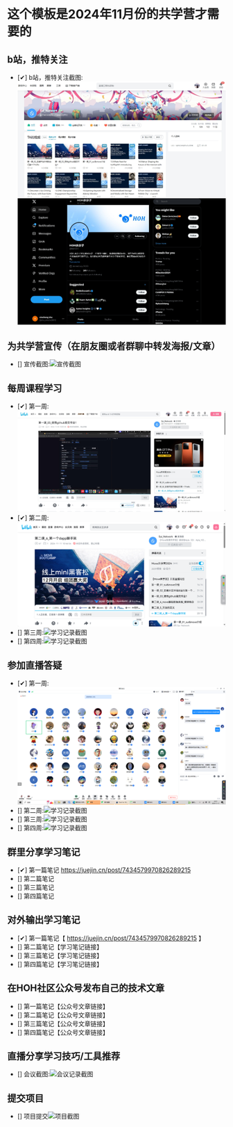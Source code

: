 # 这个模板是2024年11月份的共学营才需要的

## b站，推特关注

- [✔] b站，推特关注截图: ![B站关注截图](./images/bzhan.png)
![B站关注截图](./images/X.png)

## 为共学营宣传（在朋友圈或者群聊中转发海报/文章）

- [] 宣传截图:![宣传截图](./images/你的图片地址)

## 每周课程学习

- [✔] 第一周:![学习记录截图](./images/lesson01finish.png)
- [✔] 第二周:![学习记录截图](./images/lesson02finish.png)
- [] 第三周:![学习记录截图](./images/你的图片地址)
- [] 第四周:![学习记录截图](./images/你的图片地址)

## 参加直播答疑

- [✔] 第一周:![学习记录截图](./images/zhibo01.png)
- [] 第二周:![学习记录截图](./images/你的图片地址)
- [] 第三周:![学习记录截图](./images/你的图片地址)
- [] 第四周:![学习记录截图](./images/你的图片地址)

## 群里分享学习笔记

- [✔] 第一篇笔记 https://juejin.cn/post/7434579970826289215
- [] 第二篇笔记
- [] 第三篇笔记
- [] 第四篇笔记

## 对外输出学习笔记

- [✔] 第一篇笔记【 https://juejin.cn/post/7434579970826289215 】
- [] 第二篇笔记【学习笔记链接】
- [] 第三篇笔记【学习笔记链接】
- [] 第四篇笔记【学习笔记链接】

## 在HOH社区公众号发布自己的技术文章

- [] 第一篇笔记【公众号文章链接】
- [] 第二篇笔记【公众号文章链接】
- [] 第三篇笔记【公众号文章链接】
- [] 第四篇笔记【公众号文章链接】

## 直播分享学习技巧/工具推荐

- [] 会议截图:![会议记录截图](./images/你的图片地址)

## 提交项目

- [] 项目提交![项目截图](./images/你的图片地址)


